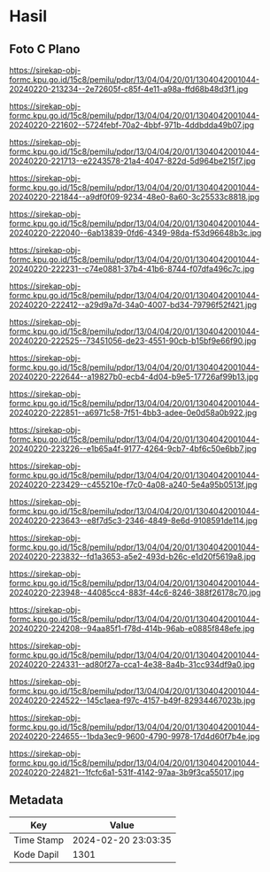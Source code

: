 # Hasil

## Foto C Plano

https://sirekap-obj-formc.kpu.go.id/15c8/pemilu/pdpr/13/04/04/20/01/1304042001044-20240220-213234--2e72605f-c85f-4e11-a98a-ffd68b48d3f1.jpg

https://sirekap-obj-formc.kpu.go.id/15c8/pemilu/pdpr/13/04/04/20/01/1304042001044-20240220-221602--5724febf-70a2-4bbf-971b-4ddbdda49b07.jpg

https://sirekap-obj-formc.kpu.go.id/15c8/pemilu/pdpr/13/04/04/20/01/1304042001044-20240220-221713--e2243578-21a4-4047-822d-5d964be215f7.jpg

https://sirekap-obj-formc.kpu.go.id/15c8/pemilu/pdpr/13/04/04/20/01/1304042001044-20240220-221844--a9df0f09-9234-48e0-8a60-3c25533c8818.jpg

https://sirekap-obj-formc.kpu.go.id/15c8/pemilu/pdpr/13/04/04/20/01/1304042001044-20240220-222040--6ab13839-0fd6-4349-98da-f53d96648b3c.jpg

https://sirekap-obj-formc.kpu.go.id/15c8/pemilu/pdpr/13/04/04/20/01/1304042001044-20240220-222231--c74e0881-37b4-41b6-8744-f07dfa496c7c.jpg

https://sirekap-obj-formc.kpu.go.id/15c8/pemilu/pdpr/13/04/04/20/01/1304042001044-20240220-222412--a29d9a7d-34a0-4007-bd34-79796f52f421.jpg

https://sirekap-obj-formc.kpu.go.id/15c8/pemilu/pdpr/13/04/04/20/01/1304042001044-20240220-222525--73451056-de23-4551-90cb-b15bf9e66f90.jpg

https://sirekap-obj-formc.kpu.go.id/15c8/pemilu/pdpr/13/04/04/20/01/1304042001044-20240220-222644--a19827b0-ecb4-4d04-b9e5-17726af99b13.jpg

https://sirekap-obj-formc.kpu.go.id/15c8/pemilu/pdpr/13/04/04/20/01/1304042001044-20240220-222851--a6971c58-7f51-4bb3-adee-0e0d58a0b922.jpg

https://sirekap-obj-formc.kpu.go.id/15c8/pemilu/pdpr/13/04/04/20/01/1304042001044-20240220-223226--e1b65a4f-9177-4264-9cb7-4bf6c50e6bb7.jpg

https://sirekap-obj-formc.kpu.go.id/15c8/pemilu/pdpr/13/04/04/20/01/1304042001044-20240220-223429--c455210e-f7c0-4a08-a240-5e4a95b0513f.jpg

https://sirekap-obj-formc.kpu.go.id/15c8/pemilu/pdpr/13/04/04/20/01/1304042001044-20240220-223643--e8f7d5c3-2346-4849-8e6d-9108591de114.jpg

https://sirekap-obj-formc.kpu.go.id/15c8/pemilu/pdpr/13/04/04/20/01/1304042001044-20240220-223832--fd1a3653-a5e2-493d-b26c-e1d20f5619a8.jpg

https://sirekap-obj-formc.kpu.go.id/15c8/pemilu/pdpr/13/04/04/20/01/1304042001044-20240220-223948--44085cc4-883f-44c6-8246-388f26178c70.jpg

https://sirekap-obj-formc.kpu.go.id/15c8/pemilu/pdpr/13/04/04/20/01/1304042001044-20240220-224208--94aa85f1-f78d-414b-96ab-e0885f848efe.jpg

https://sirekap-obj-formc.kpu.go.id/15c8/pemilu/pdpr/13/04/04/20/01/1304042001044-20240220-224331--ad80f27a-cca1-4e38-8a4b-31cc934df9a0.jpg

https://sirekap-obj-formc.kpu.go.id/15c8/pemilu/pdpr/13/04/04/20/01/1304042001044-20240220-224522--145c1aea-f97c-4157-b49f-82934467023b.jpg

https://sirekap-obj-formc.kpu.go.id/15c8/pemilu/pdpr/13/04/04/20/01/1304042001044-20240220-224655--1bda3ec9-9600-4790-9978-17d4d60f7b4e.jpg

https://sirekap-obj-formc.kpu.go.id/15c8/pemilu/pdpr/13/04/04/20/01/1304042001044-20240220-224821--1fcfc6a1-531f-4142-97aa-3b9f3ca55017.jpg


## Metadata

| Key        | Value               |
| ---------- | ------------------- |
| Time Stamp | 2024-02-20 23:03:35 |
| Kode Dapil | 1301                |



